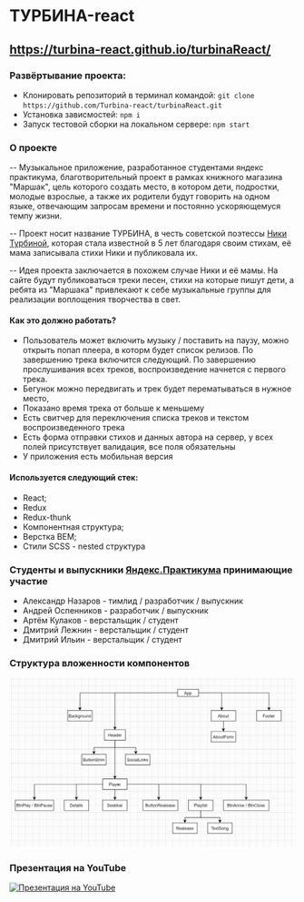 # ТУРБИНА-react

https://turbina-react.github.io/turbinaReact/
---

### Развёртывание проекта:
   * Клонировать репозиторий в терминал командой: ```git clone https://github.com/Turbina-react/turbinaReact.git```
   * Установка зависмостей: ```npm i```
   * Запуск тестовой сборки на локальном сервере: ```npm start```

### О проекте
  -- Музыкальное приложение, разработанное студентами яндекс практикума, благотворительный проект в рамках книжного магазина "Маршак", цель которого создать место, в котором дети, подростки, молодые взрослые, а также их родители будут говорить на одном языке, отвечающим запросам времени и постоянно ускоряющемуся темпу жизни.

  -- Проект носит название ТУРБИНА, в честь советской поэтессы [Ники Турбиной](https://ru.wikipedia.org/wiki/%D0%A2%D1%83%D1%80%D0%B1%D0%B8%D0%BD%D0%B0,_%D0%9D%D0%B8%D0%BA%D0%B0_%D0%93%D0%B5%D0%BE%D1%80%D0%B3%D0%B8%D0%B5%D0%B2%D0%BD%D0%B0#%D0%91%D0%B8%D0%BE%D0%B3%D1%80%D0%B0%D1%84%D0%B8%D1%8F), которая стала известной в 5 лет благодаря своим стихам, её мама записывала стихи Ники и публиковала их.

  -- Идея проекта заключается в похожем случае Ники и её мамы. На сайте будут публиковаться треки песен, стихи на которые пишут дети, а ребята из "Маршака" привлекают к себе музыкальные группы для реализации воплощения творчества в свет.
   
#### Как это должно работать?
  * Пользователь может включить музыку / поставить на паузу, можно открыть попап плеера, в которм будет список релизов. По завершению трека включится следующий. По завершению прослушивания всех треков, воспроизведение начнется с первого трека.
  * Бегунок можно передвигать и трек будет перематываться в нужное место,
  * Показано время трека от больше к меньшему
  * Есть свитчер для переключения списка треков и текстом воспроизведенного трека
  * Есть форма отправки стихов и данных автора на сервер, у всех полей присутствует валидация, все поля обязательны
  * У приложения есть мобильная версия

#### Используется следующий стек:
* React;
* Redux
* Redux-thunk
* Компонентная структура;
* Верстка BEM;
* Стили SCSS - nested структура

### Студенты и выпускники [Яндекс.Практикума](https://praktikum.yandex.ru/web) принимающие участие
 * Александр Назаров - тимлид / разработчик / выпускник
 * Андрей Оспенников - разработчик / выпускник
 * Артём Кулаков - верстальщик / студент
 * Дмитрий Лежнин - верстальщик / студент
 * Дмитрий Ильин - верстальщик / студент

### Структура вложенности компонентов
![Структура компонентов](https://github.com/Turbina-react/turbinaReact/raw/dev/src/assets/img/component-structure.jpg)

### Презентация на YouTube
[![Презентация на YouTube](https://cdn1.savepice.ru/uploads/2020/11/12/a932455dd61f32bb7c098c7f858ec09d-full.png)](https://youtu.be/s06iY0t0On0)